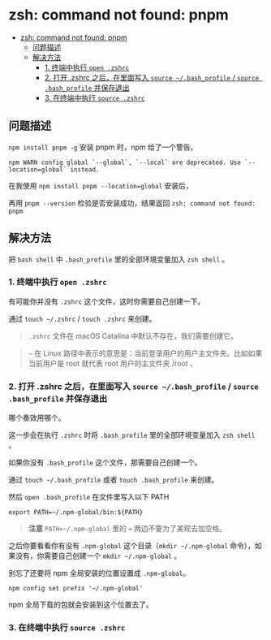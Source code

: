 # zsh: command not found: pnpm

- [zsh: command not found: pnpm](#zsh-command-not-found-pnpm)
  - [问题描述](#问题描述)
  - [解决方法](#解决方法)
    - [1. 终端中执行 `open .zshrc`](#1-终端中执行-open-zshrc)
    - [2. 打开 .zshrc 之后，在里面写入 `source ~/.bash_profile` / `source .bash_profile` 并保存退出](#2-打开-zshrc-之后在里面写入-source-bash_profile--source-bash_profile-并保存退出)
    - [3. 在终端中执行 `source .zshrc`](#3-在终端中执行-source-zshrc)

## 问题描述

`npm install pnpm -g` 安装 pnpm 时，npm 给了一个警告。

```shell
npm WARN config global `--global`, `--local` are deprecated. Use `--location=global` instead.
```

在我使用 `npm install pnpm --location=global` 安装后，

再用 `pnpm --version` 检验是否安装成功，结果返回 `zsh: command not found: pnpm`

## 解决方法

把 `bash shell` 中 `.bash_profile` 里的全部环境变量加入 `zsh shell` 。

### 1. 终端中执行 `open .zshrc`

有可能你并没有 `.zshrc` 这个文件，这时你需要自己创建一下。

通过 `touch ~/.zshrc` / `touch .zshrc` 来创建。

> `.zshrc` 文件在 macOS Catalina 中默认不存在，我们需要创建它。

> `~` 在 Linux 路径中表示的意思是：当前登录用户的用户主文件夹。比如如果当前用户是 root 就代表 root 用户的主文件夹 /root 。

### 2. 打开 .zshrc 之后，在里面写入 `source ~/.bash_profile` / `source .bash_profile` 并保存退出

哪个奏效用哪个。

这一步会在执行 `.zshrc` 时将 `.bash_profile` 里的全部环境变量加入 `zsh shell` 。

如果你没有 `.bash_profile` 这个文件，那需要自己创建一个。

通过 `touch ~/.bash_profile` 或者 `touch .bash_profile` 来创建。

然后 `open .bash_profile` 在文件里写入以下 PATH

```shell
export PATH=~/.npm-global/bin:${PATH}
```

> **注意**
> `PATH=~/.npm-global` 里的 `=` 两边不要为了美观去加空格。

之后你要看看你有没有 `.npm-global` 这个目录（`mkdir ~/.npm-global` 命令），如果没有，你需要自己创建一个 `mkdir ~/.npm-global` 。

别忘了还要将 npm 全局安装的位置设置成 `.npm-global`。

```shell
npm config set prefix '~/.npm-global'
```

npm 全局下载的包就会安装到这个位置去了。

### 3. 在终端中执行 `source .zshrc`